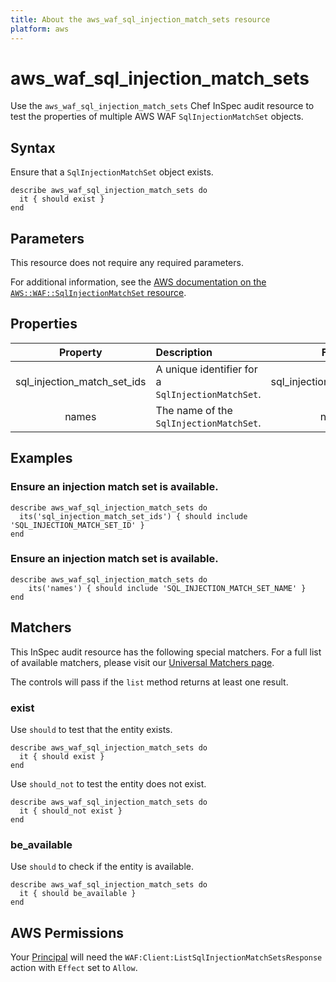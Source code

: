 ```yaml
---
title: About the aws_waf_sql_injection_match_sets resource
platform: aws
---
```


# aws_waf_sql_injection_match_sets

Use the `aws_waf_sql_injection_match_sets` Chef InSpec audit resource to test the properties of multiple AWS WAF `SqlInjectionMatchSet` objects.

## Syntax

Ensure that a `SqlInjectionMatchSet` object exists.

    describe aws_waf_sql_injection_match_sets do
      it { should exist }
    end

## Parameters

This resource does not require any required parameters.

For additional information, see the [AWS documentation on the `AWS::WAF::SqlInjectionMatchSet` resource](https://docs.aws.amazon.com/AWSCloudFormation/latest/UserGuide/aws-resource-waf-sqlinjectionmatchset.html).

## Properties

| Property | Description | Field |
| :---: | :--- | :---: |
| sql_injection_match_set_ids | A unique identifier for a `SqlInjectionMatchSet`. | sql_injection_match_set_id |
| names | The name of the `SqlInjectionMatchSet`. | name |

## Examples

### Ensure an injection match set is available.

    describe aws_waf_sql_injection_match_sets do
      its('sql_injection_match_set_ids') { should include 'SQL_INJECTION_MATCH_SET_ID' }
    end

### Ensure an injection match set is available.

    describe aws_waf_sql_injection_match_sets do
        its('names') { should include 'SQL_INJECTION_MATCH_SET_NAME' }
    end

## Matchers

This InSpec audit resource has the following special matchers. For a full list of available matchers, please visit our [Universal Matchers page](https://www.inspec.io/docs/reference/matchers/).

The controls will pass if the `list` method returns at least one result.

### exist

Use `should` to test that the entity exists.

    describe aws_waf_sql_injection_match_sets do
      it { should exist }
    end

Use `should_not` to test the entity does not exist.

    describe aws_waf_sql_injection_match_sets do
      it { should_not exist }
    end

### be_available

Use `should` to check if the entity is available.

    describe aws_waf_sql_injection_match_sets do
      it { should be_available }
    end

## AWS Permissions

Your [Principal](https://docs.aws.amazon.com/IAM/latest/UserGuide/intro-structure.html#intro-structure-principal) will need the `WAF:Client:ListSqlInjectionMatchSetsResponse` action with `Effect` set to `Allow`.
